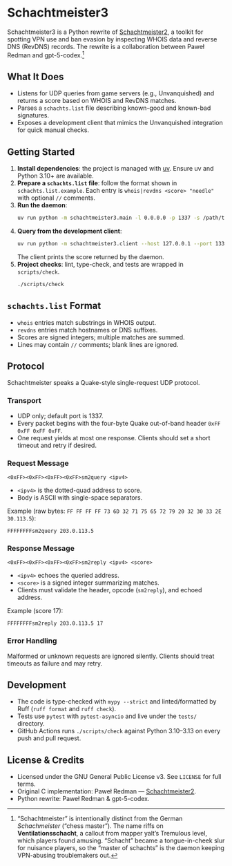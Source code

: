 # Schachtmeister3

Schachtmeister3 is a Python rewrite of [Schachtmeister2](https://redman.xyz/git/schachtmeister2/), a toolkit for spotting VPN use and ban evasion by inspecting WHOIS data and reverse DNS (RevDNS) records. The rewrite is a collaboration between Paweł Redman and gpt-5-codex.[^schacht]

## What It Does
- Listens for UDP queries from game servers (e.g., Unvanquished) and returns a score based on WHOIS and RevDNS matches.
- Parses a `schachts.list` file describing known-good and known-bad signatures.
- Exposes a development client that mimics the Unvanquished integration for quick manual checks.

## Getting Started
1. **Install dependencies**: the project is managed with [uv](https://docs.astral.sh/uv/). Ensure uv and Python 3.10+ are available.
2. **Prepare a `schachts.list` file**: follow the format shown in `schachts.list.example`. Each entry is `whois|revdns <score> "needle"` with optional `//` comments.
3. **Run the daemon**:
   ```bash
   uv run python -m schachtmeister3.main -l 0.0.0.0 -p 1337 -s /path/to/schachts.list
   ```
4. **Query from the development client**:
   ```bash
   uv run python -m schachtmeister3.client --host 127.0.0.1 --port 1337 203.0.113.5
   ```
   The client prints the score returned by the daemon.
5. **Project checks**: lint, type-check, and tests are wrapped in `scripts/check`.
   ```bash
   ./scripts/check
   ```

## `schachts.list` Format
- `whois` entries match substrings in WHOIS output.
- `revdns` entries match hostnames or DNS suffixes.
- Scores are signed integers; multiple matches are summed.
- Lines may contain `//` comments; blank lines are ignored.

## Protocol
Schachtmeister speaks a Quake-style single-request UDP protocol.

### Transport
- UDP only; default port is 1337.
- Every packet begins with the four-byte Quake out-of-band header `0xFF 0xFF 0xFF 0xFF`.
- One request yields at most one response. Clients should set a short timeout and retry if desired.

### Request Message
```
<0xFF><0xFF><0xFF><0xFF>sm2query <ipv4>
```
- `<ipv4>` is the dotted-quad address to score.
- Body is ASCII with single-space separators.

Example (raw bytes: `FF FF FF FF 73 6D 32 71 75 65 72 79 20 32 30 33 2E 30.113.5`):
```
FFFFFFFFsm2query 203.0.113.5
```

### Response Message
```
<0xFF><0xFF><0xFF><0xFF>sm2reply <ipv4> <score>
```
- `<ipv4>` echoes the queried address.
- `<score>` is a signed integer summarizing matches.
- Clients must validate the header, opcode (`sm2reply`), and echoed address.

Example (score 17):
```
FFFFFFFFsm2reply 203.0.113.5 17
```

### Error Handling
Malformed or unknown requests are ignored silently. Clients should treat timeouts as failure and may retry.

## Development
- The code is type-checked with `mypy --strict` and linted/formatted by Ruff (`ruff format` and `ruff check`).
- Tests use `pytest` with `pytest-asyncio` and live under the `tests/` directory.
- GitHub Actions runs `./scripts/check` against Python 3.10–3.13 on every push and pull request.

## License & Credits
- Licensed under the GNU General Public License v3. See `LICENSE` for full terms.
- Original C implementation: Paweł Redman — [Schachtmeister2](https://redman.xyz/git/schachtmeister2/).
- Python rewrite: Paweł Redman & gpt-5-codex.

[^schacht]: “Schachtmeister” is intentionally distinct from the German *Schachmeister* (“chess master”). The name riffs on **Ventilationsschacht**, a callout from mapper yalt’s Tremulous level, which players found amusing. “Schacht” became a tongue-in-cheek slur for nuisance players, so the “master of schachts” is the daemon keeping VPN-abusing troublemakers out.
